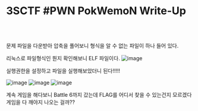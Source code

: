 <!DOCTYPE html>
<html>
<head>
        <link rel="stylesheet" type="text/css" href="sytle.css">
</head>
<body>
        <h1>3SCTF #PWN PokWemoN Write-Up</h1>
</body>
<br>
<br>
</html>

문제 파일을 다운받아 압축을 풀어보니 형식을 알 수 없는 파일이 하나 들어 있다.

리눅스로 파일형식인 뭔지 확인해보니 ELF 파일이다.
![image](https://github.com/user-attachments/assets/930cfeb1-dc8b-47b9-aa32-8bb8bd49e7bd)

실행권한을 설정하고 파일을 실행해보았더니 된다!!!!!

![image](https://github.com/user-attachments/assets/fdde9f72-f50e-4aaf-8f79-2348a5cfe241)
![image](https://github.com/user-attachments/assets/081c15fb-0a85-4971-8b98-af548d297468)
![image](https://github.com/user-attachments/assets/ae51b761-aff5-4220-b318-29d858760327)


계속 게임을 해다보니 Battle 6까지 갔는데 FLAG를 어디서 찾을 수 있는건지 모르겠다
게임을 다 깨야지 나오는 걸까??
